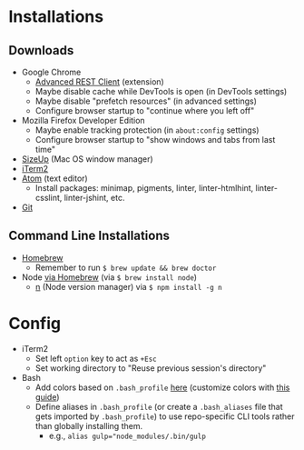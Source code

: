 # Installations

## Downloads

- Google Chrome
  - [Advanced REST Client](https://chrome.google.com/webstore/detail/advanced-rest-client/hgmloofddffdnphfgcellkdfbfbjeloo?hl=en-US) (extension)
  - Maybe disable cache while DevTools is open (in DevTools settings)
  - Maybe disable "prefetch resources" (in advanced settings)
  - Configure browser startup to "continue where you left off"
- Mozilla Firefox Developer Edition
  - Maybe enable tracking protection (in `about:config` settings)
  - Configure browser startup to "show windows and tabs from last time"
- [SizeUp](http://www.irradiatedsoftware.com/sizeup/) (Mac OS window manager)
- [iTerm2](https://www.iterm2.com/)
- [Atom](https://atom.io/) (text editor)
  - Install packages: minimap, pigments, linter, linter-htmlhint, linter-csslint, linter-jshint, etc.
- [Git](https://git-scm.com/)

## Command Line Installations

- [Homebrew](http://brew.sh/)
  - Remember to run `$ brew update && brew doctor`
- Node [via Homebrew](http://blog.teamtreehouse.com/install-node-js-npm-mac) (via `$ brew install node`)
  - [n](https://github.com/tj/n) (Node version manager) via `$ npm install -g n`

# Config

- iTerm2
  - Set left `option` key to act as `+Esc`
  - Set working directory to "Reuse previous session's directory"
- Bash
  - Add colors based on `.bash_profile` [here](http://www.justgoscha.com/programming/2014/03/22/Pimping-my-terminal.html) (customize colors with [this guide](http://vim.wikia.com/wiki/Xterm256_color_names_for_console_Vim))
  - Define aliases in `.bash_profile` (or create a `.bash_aliases` file that gets imported by `.bash_profile`) to use repo-specific CLI tools rather than globally installing them.
    - e.g., `alias gulp="node_modules/.bin/gulp`
